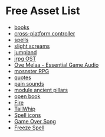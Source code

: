 Free Asset List
===============

* [books](https://www.assetstore.unity3d.com/#/content/3356)
* [cross-platform controller](https://github.com/pbhogan/InControl)
* [spells](http://opengameart.org/content/spell-sounds-starter-pack)
* [slight screams](http://opengameart.org/content/15-vocal-male-strainhurtpainjump-sounds)
* [jumpland](http://opengameart.org/content/jump-landing-sound)
* [jrpg OST](http://opengameart.org/content/generic-8-bit-jrpg-soundtrack)
* [Ove Melaa - Essential Game Audio](http://opengameart.org/content/oves-essential-game-audio-pack-collection-160-files)
* [mosnster RPG](http://opengameart.org/content/42-monster-rpg-2-music-tracks)
* [quotes](http://opengameart.org/content/character-quotes)
* [pain sounds](http://opengameart.org/content/11-male-human-paindeath-sounds)
* [module ancient pillars](https://www.assetstore.unity3d.com/#/content/9831)
* [open book](http://opengameart.org/content/spell-book-of-fire)
* [Fire](http://opengameart.org/content/fire-evil-spell)
* [TailWhip](http://opengameart.org/content/fire-whip-hit-yo-frankie)
* [Spell icons](http://opengameart.org/content/spell-icon-collection-part-2)
* [Game Over Song](http://opengameart.org/content/winter-feeling)
* [Freeze Spell](http://opengameart.org/content/freeze-spell-0)
